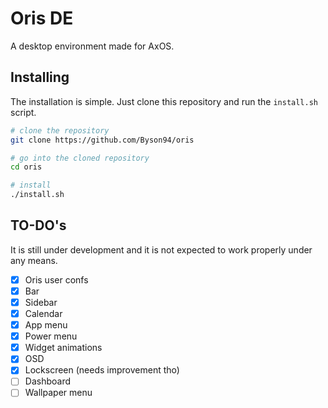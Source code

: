 # Oris DE

A desktop environment made for AxOS.

## Installing

The installation is simple. Just clone this repository and run the `install.sh` script.

```bash
# clone the repository
git clone https://github.com/Byson94/oris

# go into the cloned repository
cd oris

# install
./install.sh
```

## TO-DO's

It is still under development and it is not expected to work properly under any means.

- [x] Oris user confs
- [x] Bar
- [x] Sidebar
- [x] Calendar
- [x] App menu
- [x] Power menu
- [x] Widget animations
- [x] OSD
- [x] Lockscreen (needs improvement tho)
- [ ] Dashboard
- [ ] Wallpaper menu
